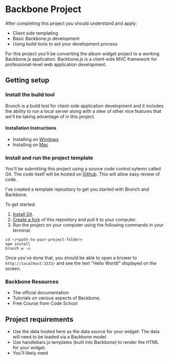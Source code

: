 # Backbone Project

After completing this project you should understand and apply:

* Client side templating
* Basic Backbone.js development
* Using build tools to aid your development process

For this project you'll be converting the album widget project to a working Backbone.js application. Backbone.js is a client-side MVC framework for professional-level web application development.


## Getting setup



### Install the build tool

Brunch is a build tool for client-side application development and it includes the ability to run a local server along with a slew of other nice features that we'll be taking advantage of in this project.

#### Installation Instructions
* Installing on [Windows](http://www.axelscript.com/2013/02/06/installing-brunch-io-on-windows/)
* Installing on [Mac](http://blog.stevenlu.com/2012/05/04/brunchio-on-mac-osx/)


### Install and run the project template

You'll be submitting this project using a source code control sytemn called Git. The code itself will be hosted on [Github](http://github.com). This will allow easy review of code.

I've created a template repository to get you started with Brunch and Backbone.

To get started:

1. [Install Git](https://help.github.com/articles/set-up-git). 
2. [Create a fork](https://help.github.com/articles/fork-a-repo) of this repository and pull it to your computer.
3. Run the project on your computer using the following commands in your terminal:
```shell
cd ~/<path-to-your-project-folder>
npm install
brunch w -s
```
Once you've done that, you should be able to open a brower to `http://localhost:3333/` and see the text "Hello World!" displayed on the screen.


### Backbone Resources

* The official documentation
* Tutorials on various aspects of Backbone.
* Free Course from Code School



## Project requirements
* Use the data hosted here as the data source for your widget: 
The data will need to be loaded via a Backbone model
* Use handlebars.js templates (built into Backbone) to render the HTML for your widget.
* You'll likely need 
